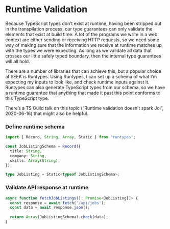 # Runtime Validation

Because TypeScript types don’t exist at runtime, having been stripped out in the transpilation process, our type guarantees can only validate the elements that exist at build time. A lot of the programs we write in a web context are either sending or receiving HTTP requests, so we need some way of making sure that the information we receive at runtime matches up with the types we were expecting. As long as we validate all data that crosses our little safely typed boundary, then the internal type guarantees will all hold.

There are a number of libraries that can achieve this, but a popular choice at SEEK is Runtypes. Using Runtypes, I can set up a schema of what I’m expecting my inputs to look like, and check runtime inputs against it. Runtypes can also generate TypeScript types from our schema, so we have a runtime guarantee that anything that made it past this point conforms to this TypeScript type.

There’s a TS Guild talk on this topic (“Runtime validation doesn’t spark Joi”, 2020-06-16) that might also be helpful.

### Define runtime schema

```ts
import { Record, String, Array, Static } from 'runtypes';

const JobListingSchema = Record({
  title: String,
  company: String,
  skills: Array(String),
});

type JobListing = Static<typeof JobListingSchema>;
```

### Validate API response at runtime

```ts
async function fetchJobListings(): Promise<JobListing[]> {
  const response = await fetch('/api/jobs');
  const data = await response.json();
  
  return Array(JobListingSchema).check(data);
}
```